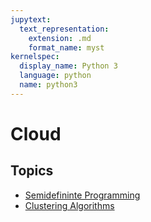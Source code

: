 ```yaml
---
jupytext:
  text_representation:
    extension: .md
    format_name: myst
kernelspec:
  display_name: Python 3
  language: python
  name: python3
---
```


# Cloud
## Topics

-   [Semidefininte Programming](http://scikit-learn.org/stable/)
-   [Clustering Algorithms](http://www.astropy.org/)








